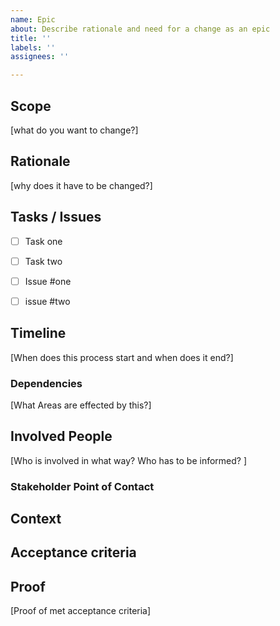 ```yaml
---
name: Epic
about: Describe rationale and need for a change as an epic
title: ''
labels: ''
assignees: ''

---
```

## Scope ##
[what do you want to change?]

## Rationale ##
[why does it have to be changed?]

## Tasks / Issues ##

- [ ] Task one
- [ ] Task two

- [ ]  Issue #one
- [ ]  issue #two

## Timeline ##
[When does this process start and when does it end?]

### Dependencies ###
[What Areas are effected by this?]

## Involved People ##
[Who is involved in what way? Who has to be informed? ]

### Stakeholder Point of Contact ###

## Context ##

## Acceptance criteria ##

## Proof ##
[Proof of met acceptance criteria]
